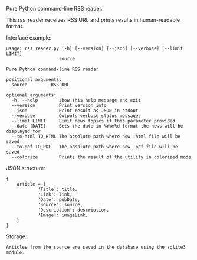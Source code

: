 Pure Python command-line RSS reader.

This rss_reader receives RSS URL and prints results in human-readable format.


Interface example: 

    usage: rss_reader.py [-h] [--version] [--json] [--verbose] [--limit LIMIT] 
                        source
    
    Pure Python command-line RSS reader
    
    positional arguments:
      source         RSS URL
    
    optional arguments:
      -h, --help        show this help message and exit
      --version         Print version info
      --json            Print result as JSON in stdout
      --verbose         Outputs verbose status messages
      --limit LIMIT     Limit news topics if this parameter provided
      --date [DATE]     Sets the date in %Y%m%d format the news will be displayed for
      --to-html TO_HTML The absolute path where new .html file will be saved
      --to-pdf TO_PDF   The absolute path where new .pdf file will be saved
      --colorize        Prints the result of the utility in colorized mode


JSON structure:

    {
        article = {
                'Title': title,
                'Link': link,
                'Date': pubDate,
                'Source': source,
                'Description': description,
                'Image': imageLink,
        }
    }
    
Storage:

    Articles from the source are saved in the database using the sqlite3 module. 